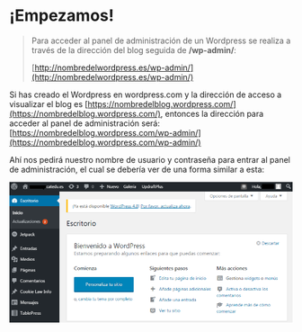 # ¡Empezamos!

> Para acceder al panel de administración de un Wordpress se realiza a través de la dirección del blog seguida de **/wp-admin/**:
>
> [http://nombredelwordpress.es/wp-admin/](http://nombredelwordpress.es/wp-admin/)

Si has creado el Wordpress en wordpress.com y la dirección de acceso a visualizar el blog es [https://nombredelblog.wordpress.com/](https://nombredelblog.wordpress.com/), entonces la dirección para acceder al panel de administración será: [https://nombredelblog.wordpress.com/wp-admin/](https://nombredelblog.wordpress.com/wp-admin/)

Ahí nos pedirá nuestro nombre de usuario y contraseña para entrar al panel de administración, el cual se debería ver de una forma similar a esta:

![](/assets/escritorio.png)

